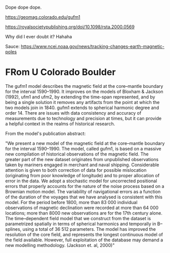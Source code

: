 Dope dope dope.

https://geomag.colorado.edu/gufm1

https://royalsocietypublishing.org/doi/10.1098/rsta.2000.0569

Why did I ever doubt it? Hahaha

Sauce: https://www.ncei.noaa.gov/news/tracking-changes-earth-magnetic-poles

# FRom U Colorado Boulder

The gufm1 model describes the magnetic field at the core–mantle boundary for the interval 1590–1990. It improves on the models of Bloxham & Jackson (1992), ufm1 and ufm2, by extending the time-span represented, and by being a single solution it removes any artifacts from the point at which the two models join in 1840. gufm1 extends to spherical harmonic degree and order 14. There are issues with data consistency and accuracy of measurements due to technology and precision at times, but it can provide a helpful context in the realms of historical research.

From the model's publication abstract:

"We present a new model of the magnetic field at the core–mantle boundary for the interval 1590–1990. The model, called gufm1, is based on a massive new compilation of historical observations of the magnetic field. The greater part of the new dataset originates from unpublished observations taken by mariners engaged in merchant and naval shipping. Considerable attention is given to both correction of data for possible mislocation (originating from poor knowledge of longitude) and to proper allocation of error in the data. We adopt a stochastic model for uncorrected positional errors that properly accounts for the nature of the noise process based on a Brownian motion model. The variability of navigational errors as a function of the duration of the voyages that we have analysed is consistent with this model. For the period before 1800, more than 83 000 individual observations of magnetic declination were recorded at more than 64 000 locations; more than 8000 new observations are for the 17th century alone. The time–dependent field model that we construct from the dataset is parametrized spatially in terms of spherical harmonics and temporally in B–splines, using a total of 36 512 parameters. The model has improved the resolution of the core field, and represents the longest continuous model of the field available. However, full exploitation of the database may demand a new modelling methodology. (Jackson et. al, 2000)"